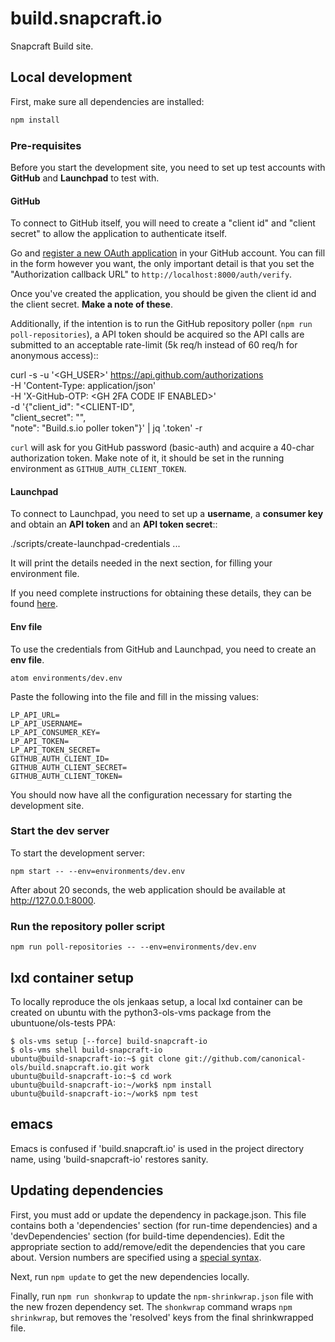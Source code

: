 # build.snapcraft.io

Snapcraft Build site.

## Local development

First, make sure all dependencies are installed:

``` bash
npm install
```

### Pre-requisites
Before you start the development site, you need to set up test accounts with **GitHub** and **Launchpad** to test with.

#### GitHub
To connect to GitHub itself, you will need to create a "client id" and "client secret" to allow the application to authenticate itself.

Go and [register a new OAuth application](https://github.com/settings/applications/new) in your GitHub account. You can fill in the form however you want, the only important detail is that you set the "Authorization callback URL" to `http://localhost:8000/auth/verify`.

Once you've created the application, you should be given the client id and the client secret. **Make a note of these**.

Additionally, if the intention is to run the GitHub repository poller (`npm run poll-repositories`), a API token should be acquired so the API calls are submitted to an acceptable rate-limit (5k req/h instead of 60 req/h for anonymous access)::

  curl -s -u '<GH_USER>' https://api.github.com/authorizations \
    -H 'Content-Type: application/json' \
    -H 'X-GitHub-OTP: <GH 2FA CODE IF ENABLED>' \
    -d '{"client_id": "<CLIENT-ID", \
         "client_secret": "<CLIENT-SECRET>", \
	 "note": "Build.s.io poller token"}' | jq '.token' -r

`curl` will ask for you GitHub password (basic-auth) and acquire a 40-char authorization token. Make note of it, it should be set in the running environment as `GITHUB_AUTH_CLIENT_TOKEN`.


#### Launchpad

To connect to Launchpad, you need to set up a **username**, a **consumer key** and obtain an **API token** and an **API token secret**::

  ./scripts/create-launchpad-credentials
  ...

It will print the details needed in the next section, for filling your environment file.

If you need complete instructions for obtaining these details, they can be found [here](https://help.launchpad.net/API/SigningRequests).


#### Env file
To use the credentials from GitHub and Launchpad, you need to create an **env file**.

```
atom environments/dev.env
```

Paste the following into the file and fill in the missing values:

```
LP_API_URL=
LP_API_USERNAME=
LP_API_CONSUMER_KEY=
LP_API_TOKEN=
LP_API_TOKEN_SECRET=
GITHUB_AUTH_CLIENT_ID=
GITHUB_AUTH_CLIENT_SECRET=
GITHUB_AUTH_CLIENT_TOKEN=
```

You should now have all the configuration necessary for starting the development site.

### Start the dev server

To start the development server:

```
npm start -- --env=environments/dev.env
```

After about 20 seconds, the web application should be available at <http://127.0.0.1:8000>.


### Run the repository poller script

```
npm run poll-repositories -- --env=environments/dev.env
```

## lxd container setup

To locally reproduce the ols jenkaas setup, a local lxd container can be
created on ubuntu with the python3-ols-vms package from the
ubuntuone/ols-tests PPA:

```
$ ols-vms setup [--force] build-snapcraft-io
$ ols-vms shell build-snapcraft-io
ubuntu@build-snapcraft-io:~$ git clone git://github.com/canonical-ols/build.snapcraft.io.git work
ubuntu@build-snapcraft-io:~$ cd work
ubuntu@build-snapcraft-io:~/work$ npm install
ubuntu@build-snapcraft-io:~/work$ npm test
```

## emacs

Emacs is confused if 'build.snapcraft.io' is used in the project directory
name, using 'build-snapcraft-io' restores sanity.

## Updating dependencies

First, you must add or update the dependency in package.json. This file
contains both a 'dependencies' section (for run-time dependencies) and a
'devDependencies' section (for build-time dependencies). Edit the appropriate
section to add/remove/edit the dependencies that you care about. Version
numbers are specified using a [special syntax](https://docs.npmjs.com/misc/semver#prerelease-identifiers).

Next, run `npm update` to get the new dependencies locally.

Finally, run `npm run shonkwrap` to update the `npm-shrinkwrap.json` file with
the new frozen dependency set. The `shonkwrap` command wraps `npm shrinkwrap`,
but removes the 'resolved' keys from the final shrinkwrapped file.
